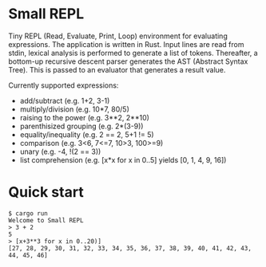 # Small REPL
Tiny REPL (Read, Evaluate, Print, Loop) environment for evaluating expressions.
The application is written in Rust. Input lines are read from stdin, lexical analysis is performed to generate a list of tokens. Thereafter, a bottom-up recursive descent parser generates the AST (Abstract Syntax Tree). This is passed to an evaluator that generates a result value.

Currently supported expressions:
- add/subtract (e.g. 1+2, 3-1)
- multiply/division (e.g. 10*7, 80/5)
- raising to the power (e.g. 3\**2, 2\**10)
- parenthisized grouping (e.g. 2*(3-9))
- equality/inequality (e.g. 2 == 2, 5+1 != 5)
- comparison (e.g. 3<6, 7<=7, 10>3, 100>=9)
- unary (e.g. -4, !(2 == 3))
- list comprehension (e.g. [x\*x for x in 0..5] yields [0, 1, 4, 9, 16])

# Quick start
```
$ cargo run
Welcome to Small REPL
> 3 + 2
5
> [x+3**3 for x in 0..20)]
[27, 28, 29, 30, 31, 32, 33, 34, 35, 36, 37, 38, 39, 40, 41, 42, 43, 44, 45, 46]
```
